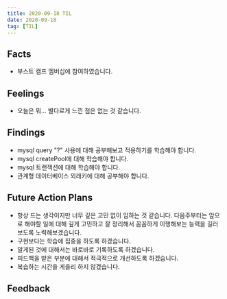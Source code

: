 ```yaml
---
title: 2020-09-18 TIL
date: 2020-09-18
tag: [TIL]
---
```


## Facts

- 부스트 캠프 멤버십에 참여하였습니다.

## Feelings

- 오늘은 뭐... 별다르게 느낀 점은 없는 것 같습니다.

## Findings

- mysql query "?" 사용에 대해 공부해보고 적용하기를 학습해야 합니다.
- mysql createPool에 대해 학습해야 합니다.
- mysql 트랜잭션에 대해 학습해야 합니다.
- 관계형 데이터베이스 외래키에 대해 공부해야 합니다.

## Future Action Plans

- 항상 드는 생각이지만 너무 깊은 고민 없이 임하는 것 같습니다. 다음주부터는 앞으로 해야할 일에 대해 깊게 고민하고 잘 정리해서 꼼꼼하게 이행해보는 능력을 길러보도록 노력해보겠습니다.
- 구현보다는 학습에 집중을 하도록 하겠습니다.
- 알게된 것에 대해서는 바로바로 기록하도록 하겠습니다.
- 피드백을 받은 부분에 대해서 적극적으로 개선하도록 하겠습니다.
- 복습하는 시간을 게을리 하지 않겠습니다.

## Feedback
